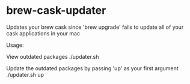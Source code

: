 # brew-cask-updater
Updates your brew cask since 'brew upgrade' fails to update all of your cask applications in your mac

Usage:

View outdated packages
./updater.sh

Update the outdated packages by passing 'up' as your first argument 
./updater.sh up
